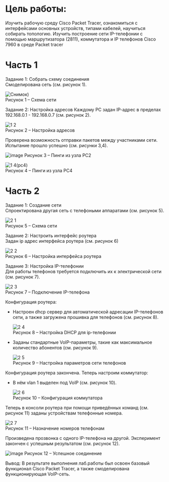 # **Цель работы:**
Изучить рабочую среду Cisco Packet Tracer, ознакомиться с интерфейсами основных устройств, типами кабелей, научиться собирать топологию. Изучить построение сети IP-телефонии с помощью маршрутизатора (2811), коммутатора и IP телефонов Cisco 7960 в среде Packet tracer  
# **Часть 1**  
Задание 1: Собрать схему соединения  
Смоделирована сеть (см. рисунок 1).

![Снимок](https://user-images.githubusercontent.com/17079352/223997682-a4aac116-375f-4e6a-8462-0a0b3e2af746.PNG))  
Рисунок 1 – Схема сети  

Задание 2: Настройка адресов
Каждому PC задан IP-aдрес в пределах 192.168.0.1 - 192.168.0.7 (см. рисунок 2).

![1 2](https://user-images.githubusercontent.com/59313334/221855971-f00ae491-d93e-4ba3-a3be-12b874eeecca.png)  
Рисунок 2 – Настройка адресов  

Проверена возможность отправки пакетов между участниками сети. Испытание прошло успешно (см. рисунки 3,4).

![image](https://user-images.githubusercontent.com/17079352/223998905-58b674e1-e380-4438-9317-8dbe1cfca2f8.png)
Рисунок 3 – Пинги из узла PC2 

![1 4(pc4)](https://user-images.githubusercontent.com/59313334/221856041-7a50af57-a94f-48c0-9687-5ba182ec2c8a.png)  
Рисунок 4 – Пинги из узла PC4    

# **Часть 2**  
Задание 1: Создание сети  
Спроектирована другая сеть с телефоными аппаратами (см. рисунок 5).  

![2 1](https://user-images.githubusercontent.com/59313334/221856104-a35d5b87-b453-4865-b617-ff9071b0e734.png)  
Рисунок 5 – Схема сети  

Задание 2: Настроить интерфейс роутера  
Задан ip адрес интерфейса роутера (см. рисунок 6)

![2 2](https://user-images.githubusercontent.com/59313334/221856197-ede7d54c-008d-477a-a06e-03758243412e.png)  
Рисунок 6 – Настройка интерфейса роутера  

Задание 3: Настройка IP-телефонии  
Для работы телефонов требуется подключить их к электрической сети (см. рисунок 7).
  
![2 3](https://user-images.githubusercontent.com/59313334/221856256-c23e1736-9ce2-4828-9b4e-cff37e33b4ba.png)  
Рисунок 7 – Подключение IP-телефона  

Конфигурация роутера:  
* Настроен dhcp сервер для автоматической адресации IP-телефонов сети, а также загружена прошивка для телефонов (см. рисунок 8).

	![2 4](https://user-images.githubusercontent.com/59313334/221856334-f022401a-63c8-4a17-bde4-f5f6cf464b00.png)  
	Рисунок 8 – Настройка DHCP для ip-телефонии  

* Заданы стандартные VoIP-параметры, такие как максимальное количество абонентов (см. рисунок 9).

	![2 5](https://user-images.githubusercontent.com/59313334/221856371-4c22b240-5783-484b-a31c-19d93e5f7cfd.png)  
	Рисунок 9 – Настройка параметров сети телефонов  

Конфигурация роутера закончена. Теперь настроим коммутатор:
* В нём vlan 1 выделен под VoIP (см. рисунок 10).

	![2 6](https://user-images.githubusercontent.com/59313334/221856400-304b5144-82dd-43ad-a544-83cfcfff3033.png)  
	Рисунок 10 – Конфигурация коммутатора  

Теперь в консоли роутера при помощи приведённых команд (см. рисунок 11) заданы устройствам телефонные номера.

![2 7](https://user-images.githubusercontent.com/59313334/221856426-8549d396-dc96-499b-8db9-6616bc1de3d6.png)  
Рисунок 11 – Назначение номеров телефонам	  

Произведена прозвонка с одного IP-телефона на другой. Эксперимент закончен с успешным результатом (см. рисунок 12).
	
![image](https://user-images.githubusercontent.com/17079352/224003244-1df1daf4-097e-4988-a7fd-73b99d4248d6.png)
Рисунок 12 – Успешное соединение

Вывод:
	В результате выполнения лаб.работы был освоен базовый функционал Cisco Packet Tracer, а также смоделирована функционирующая VoIP-сеть.
